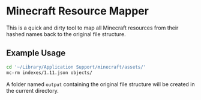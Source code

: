 # Minecraft Resource Mapper
This is a quick and dirty tool to map all Minecraft resources from their hashed names back to the original file structure.

## Example Usage
```bash
cd '~/Library/Application Support/minecraft/assets/'
mc-rm indexes/1.11.json objects/
```

A folder named `output` containing the original file structure will be created in the current directory.